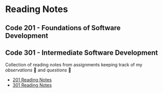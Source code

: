 # Reading Notes

## Code 201 - Foundations of Software Development
## Code 301 - Intermediate Software Development

Collection of reading notes from assignments keeping track of my _observations_ :thinking: and _questions_ :raised_eyebrow:
- [201 Reading Notes](201TableofContents.md)
- [301 Reading Notes](301TableofContents.md)


